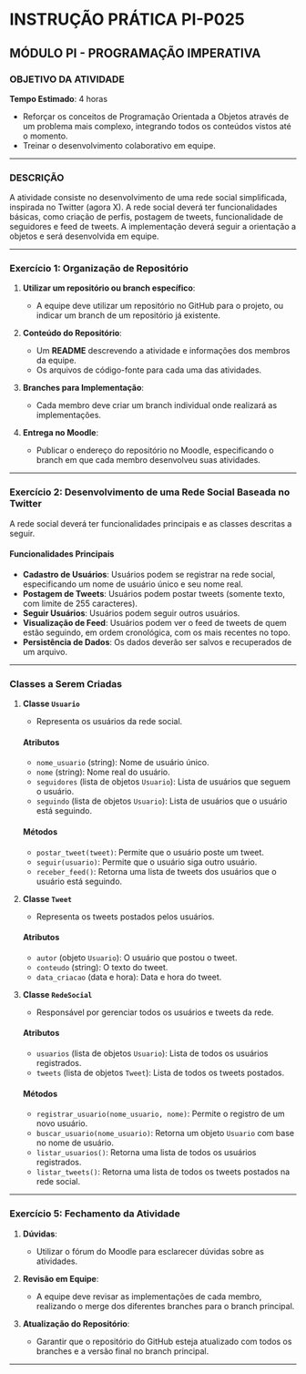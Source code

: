 # INSTRUÇÃO PRÁTICA PI-P025

## MÓDULO PI - PROGRAMAÇÃO IMPERATIVA

### OBJETIVO DA ATIVIDADE

**Tempo Estimado**: 4 horas

- Reforçar os conceitos de Programação Orientada a Objetos através de um problema mais complexo, integrando todos os conteúdos vistos até o momento.
- Treinar o desenvolvimento colaborativo em equipe.

---

### DESCRIÇÃO

A atividade consiste no desenvolvimento de uma rede social simplificada, inspirada no Twitter (agora X). A rede social deverá ter funcionalidades básicas, como criação de perfis, postagem de tweets, funcionalidade de seguidores e feed de tweets. A implementação deverá seguir a orientação a objetos e será desenvolvida em equipe.

---

### Exercício 1: Organização de Repositório

1. **Utilizar um repositório ou branch específico**:
   - A equipe deve utilizar um repositório no GitHub para o projeto, ou indicar um branch de um repositório já existente.
   
2. **Conteúdo do Repositório**:
   - Um **README** descrevendo a atividade e informações dos membros da equipe.
   - Os arquivos de código-fonte para cada uma das atividades.
   
3. **Branches para Implementação**:
   - Cada membro deve criar um branch individual onde realizará as implementações. 
   
4. **Entrega no Moodle**:
   - Publicar o endereço do repositório no Moodle, especificando o branch em que cada membro desenvolveu suas atividades.

---

### Exercício 2: Desenvolvimento de uma Rede Social Baseada no Twitter

A rede social deverá ter funcionalidades principais e as classes descritas a seguir.

#### Funcionalidades Principais

- **Cadastro de Usuários**: Usuários podem se registrar na rede social, especificando um nome de usuário único e seu nome real.
- **Postagem de Tweets**: Usuários podem postar tweets (somente texto, com limite de 255 caracteres).
- **Seguir Usuários**: Usuários podem seguir outros usuários.
- **Visualização de Feed**: Usuários podem ver o feed de tweets de quem estão seguindo, em ordem cronológica, com os mais recentes no topo.
- **Persistência de Dados**: Os dados deverão ser salvos e recuperados de um arquivo.

---

### Classes a Serem Criadas

1. **Classe `Usuario`**
   - Representa os usuários da rede social.
   
   #### Atributos
   - `nome_usuario` (string): Nome de usuário único.
   - `nome` (string): Nome real do usuário.
   - `seguidores` (lista de objetos `Usuario`): Lista de usuários que seguem o usuário.
   - `seguindo` (lista de objetos `Usuario`): Lista de usuários que o usuário está seguindo.
   
   #### Métodos
   - `postar_tweet(tweet)`: Permite que o usuário poste um tweet.
   - `seguir(usuario)`: Permite que o usuário siga outro usuário.
   - `receber_feed()`: Retorna uma lista de tweets dos usuários que o usuário está seguindo.

2. **Classe `Tweet`**
   - Representa os tweets postados pelos usuários.
   
   #### Atributos
   - `autor` (objeto `Usuario`): O usuário que postou o tweet.
   - `conteudo` (string): O texto do tweet.
   - `data_criacao` (data e hora): Data e hora do tweet.

3. **Classe `RedeSocial`**
   - Responsável por gerenciar todos os usuários e tweets da rede.
   
   #### Atributos
   - `usuarios` (lista de objetos `Usuario`): Lista de todos os usuários registrados.
   - `tweets` (lista de objetos `Tweet`): Lista de todos os tweets postados.
   
   #### Métodos
   - `registrar_usuario(nome_usuario, nome)`: Permite o registro de um novo usuário.
   - `buscar_usuario(nome_usuario)`: Retorna um objeto `Usuario` com base no nome de usuário.
   - `listar_usuarios()`: Retorna uma lista de todos os usuários registrados.
   - `listar_tweets()`: Retorna uma lista de todos os tweets postados na rede social.

---

### Exercício 5: Fechamento da Atividade

1. **Dúvidas**:
   - Utilizar o fórum do Moodle para esclarecer dúvidas sobre as atividades.

2. **Revisão em Equipe**:
   - A equipe deve revisar as implementações de cada membro, realizando o merge dos diferentes branches para o branch principal.

3. **Atualização do Repositório**:
   - Garantir que o repositório do GitHub esteja atualizado com todos os branches e a versão final no branch principal. 

---